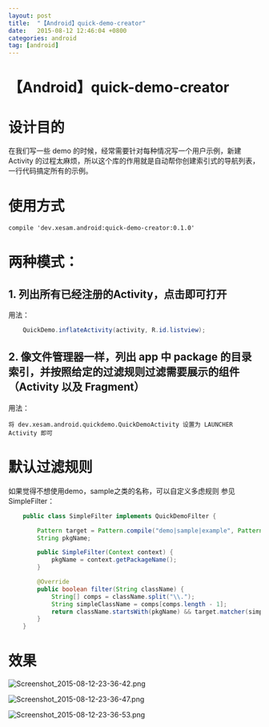 ```yaml
---
layout: post
title:  "【Android】quick-demo-creator"
date:   2015-08-12 12:46:04 +0800
categories: android
tag: [android]
---
```

# 【Android】quick-demo-creator

# 设计目的

在我们写一些 demo 的时候，经常需要针对每种情况写一个用户示例，新建 Activity 的过程太麻烦，所以这个库的作用就是自动帮你创建索引式的导航列表，一行代码搞定所有的示例。

# 使用方式

    compile 'dev.xesam.android:quick-demo-creator:0.1.0'
    
# 两种模式：

## 1. 列出所有已经注册的Activity，点击即可打开

用法：
```java
    QuickDemo.inflateActivity(activity, R.id.listview);
```

## 2. 像文件管理器一样，列出 app 中 package 的目录索引，并按照给定的过滤规则过滤需要展示的组件（Activity 以及 Fragment）

用法：

    将 dev.xesam.android.quickdemo.QuickDemoActivity 设置为 LAUNCHER Activity 即可

# 默认过滤规则

如果觉得不想使用demo，sample之类的名称，可以自定义多虑规则 参见 SimpleFilter：

```java
    public class SimpleFilter implements QuickDemoFilter {

        Pattern target = Pattern.compile("demo|sample|example", Pattern.CASE_INSENSITIVE);
        String pkgName;

        public SimpleFilter(Context context) {
            pkgName = context.getPackageName();
        }

        @Override
        public boolean filter(String className) {
            String[] comps = className.split("\\.");
            String simpleClassName = comps[comps.length - 1];
            return className.startsWith(pkgName) && target.matcher(simpleClassName).find();
        }
    }
```
# 效果
![Screenshot_2015-08-12-23-36-42.png](https://github.com/xesam/AndroidQuickDemo/raw/master/Screenshot_2015-08-12-23-36-42.png)

![Screenshot_2015-08-12-23-36-47.png](https://github.com/xesam/AndroidQuickDemo/raw/master/Screenshot_2015-08-12-23-36-47.png)

![Screenshot_2015-08-12-23-36-53.png](https://github.com/xesam/AndroidQuickDemo/blob/master/Screenshot_2015-08-12-23-36-53.png)
